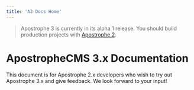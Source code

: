 ```yaml
---
title: 'A3 Docs Home'
---
```


> Apostrophe 3 is currently in its alpha 1 release. You should build production projects with [Apostrophe 2](https://docs.apostrophecms.org).

# ApostropheCMS 3.x Documentation

This document is for Apostrophe 2.x developers who wish to try out Apostrophe 3.x and give feedback. We look forward to your input!


